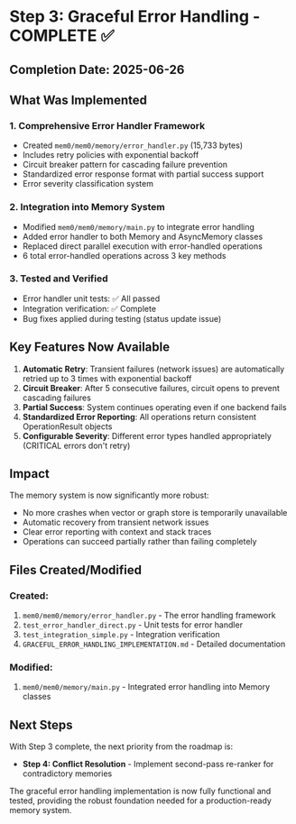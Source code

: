 # Step 3: Graceful Error Handling - COMPLETE ✅

## Completion Date: 2025-06-26

## What Was Implemented

### 1. Comprehensive Error Handler Framework
- Created `mem0/mem0/memory/error_handler.py` (15,733 bytes)
- Includes retry policies with exponential backoff
- Circuit breaker pattern for cascading failure prevention
- Standardized error response format with partial success support
- Error severity classification system

### 2. Integration into Memory System
- Modified `mem0/mem0/memory/main.py` to integrate error handling
- Added error handler to both Memory and AsyncMemory classes
- Replaced direct parallel execution with error-handled operations
- 6 total error-handled operations across 3 key methods

### 3. Tested and Verified
- Error handler unit tests: ✅ All passed
- Integration verification: ✅ Complete
- Bug fixes applied during testing (status update issue)

## Key Features Now Available

1. **Automatic Retry**: Transient failures (network issues) are automatically retried up to 3 times with exponential backoff
2. **Circuit Breaker**: After 5 consecutive failures, circuit opens to prevent cascading failures
3. **Partial Success**: System continues operating even if one backend fails
4. **Standardized Error Reporting**: All operations return consistent OperationResult objects
5. **Configurable Severity**: Different error types handled appropriately (CRITICAL errors don't retry)

## Impact

The memory system is now significantly more robust:
- No more crashes when vector or graph store is temporarily unavailable
- Automatic recovery from transient network issues
- Clear error reporting with context and stack traces
- Operations can succeed partially rather than failing completely

## Files Created/Modified

### Created:
1. `mem0/mem0/memory/error_handler.py` - The error handling framework
2. `test_error_handler_direct.py` - Unit tests for error handler
3. `test_integration_simple.py` - Integration verification
4. `GRACEFUL_ERROR_HANDLING_IMPLEMENTATION.md` - Detailed documentation

### Modified:
1. `mem0/mem0/memory/main.py` - Integrated error handling into Memory classes

## Next Steps

With Step 3 complete, the next priority from the roadmap is:
- **Step 4: Conflict Resolution** - Implement second-pass re-ranker for contradictory memories

The graceful error handling implementation is now fully functional and tested, providing the robust foundation needed for a production-ready memory system. 